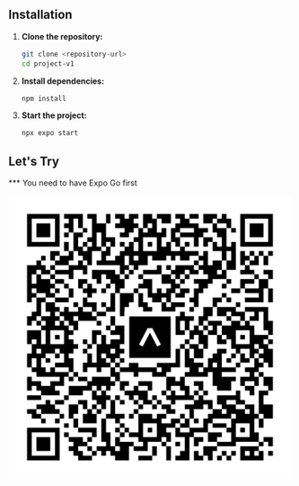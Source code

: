 ## Installation

1. **Clone the repository:**
   ```bash
   git clone <repository-url>
   cd project-v1
   ```
2. **Install dependencies:**
   ```bash
   npm install
   ```
3. **Start the project:**
   ```bash
   npx expo start
   ```



## Let's Try

*** You need to have Expo Go first

![App Screenshot](./assets/eas-update.svg)
